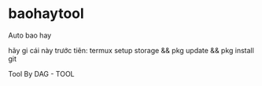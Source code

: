 # baohaytool
Auto bao hay

hãy gi cái này trước tiên:
termux setup storage && pkg update && pkg install git

Tool By DAG - TOOL
